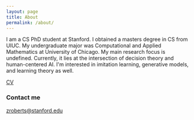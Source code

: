 ```yaml
---
layout: page
title: About
permalink: /about/
---
```


I am a CS PhD student at Stanford. I obtained a masters degree in CS from UIUC. My undergraduate major was Computational and Applied Mathematics at University of Chicago. My main research focus is undefined. Currently, it lies at the intersection of decision theory and human-centered AI. I'm interested in imitation learning, generative models, and learning theory as well.  

[CV](https://github.com/zrobertson466920/zrobertson466920.github.io/blob/master/Robertson_Zachary_CV.pdf)

### Contact me

[zroberts@stanford.edu](mailto:zroberts@stanford.edu)
